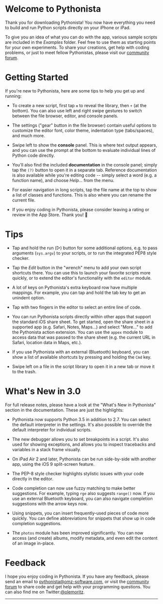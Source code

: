 #  Welcome to Pythonista

Thank you for downloading Pythonista! You now have everything you need to build and run Python scripts directly on your iPhone or iPad. 

To give you an idea of what you can do with the app, various sample scripts are included in the *Examples* folder. Feel free to use them as starting points for your own experiments. To share your creations, get help with coding problems, or just to meet fellow Pythonistas, please visit our [community forum](http://forum.omz-software.com).


#  Getting Started

If you're new to Pythonista, here are some tips to help you get up and running:

*	To create a new script, first tap `≡` to reveal the library, then `+` (at the bottom). You can also use left and right swipe gestures to switch between the file browser, editor, and console panels.

*	The settings ("gear" button in the file browser) contain useful options to customize the editor font, color theme, indentation type (tabs/spaces), and much more.

*	Swipe left to show the **console** panel. This is where text output appears, and you can use the prompt at the bottom to evaluate individual lines of Python code directly.

*	You'll also find the included **documentation** in the console panel; simply tap the `(?)` button to open it in a separate tab. Reference documentation is also available while you're editing code -- simply select a word (e.g. a function name), and choose *Help…* from the menu.

*	For easier navigation in long scripts, tap the file name at the top to show a list of classes and functions. This is also where you can rename the current file.

*	If you enjoy coding in Pythonista, please consider leaving a rating or review in the App Store. Thank you!
	💚

#  Tips

*	Tap and hold the run (▷) button for some additional options, e.g. to pass arguments (`sys.argv`) to your scripts, or to run the integrated PEP8 style checker.

*	Tap the *Edit* button in the "wrench" menu to add your own script shortcuts there. You can use this to launch your favorite scripts more quickly, or to extend the editor's functionality with the `editor` module.

*	A lot of keys on Pythonista's extra keyboard row have multiple mappings. For example, you can tap and hold the tab key to get an unindent option.

*	Tap with two fingers in the editor to select an entire line of code.

*	You can run Pythonista scripts directly within other apps that support the standard iOS share sheet. To get started, open the share sheet in a supported app (e.g. Safari, Notes, Maps...) and select "More..." to add the Pythonista action extension. You can use the `appex` module to access data that was passed to the share sheet (e.g. the current URL in Safari, location data in Maps, etc.).

*	If you use Pythonista with an external (Bluetooth) keyboard, you can show a list of available shortcuts by pressing and holding the `Cmd` key.

*	Swipe left on a file in the script library to open it in a new tab or move it to the trash. 


#  What's New in 3.0

For full release notes, please have a look at the "What's New in Pythonista" section in the documentation. These are just the highlights:

*	Pythonista now supports Python 3.5 in addition to 2.7. You can select the default interpreter in the settings. It's also possible to override the default interpreter for individual scripts.

*	The new debugger allows you to set breakpoints in a script. It's also used for showing exceptions, and allows you to inspect tracebacks and variables in a stack frame visually.

*	On iPad Air 2 and later, Pythonista can be run side-by-side with another app, using the iOS 9 split-screen feature.

*	The PEP-8 style checker highlights stylistic issues with your code directly in the editor.

*	Code completion can now use fuzzy matching to make better suggestions. For example, typing `rge` also suggests `range()` now. If you use an external Bluetooth keyboard, you can also navigate completion suggestions with the arrow keys now.

*	Using snippets, you can insert frequently-used pieces of code more quickly. You can define abbreviations for snippets that show up in code completion suggestions.  

*	The `photos` module has been improved significantly. You can now access (and create) albums, modify metadata, and even edit the content of an image in-place.


# Feedback

I hope you enjoy coding in Pythonista. If you have any feedback, please send an email to <pythonista@omz-software.com>, or visit the [community forum][forum] to share code and get help with your programming questions. You can also find me on Twitter:[@olemoritz][twitter].

---

[forum]: https://forum.omz-software.com
[twitter]: http://twitter.com/olemoritz
